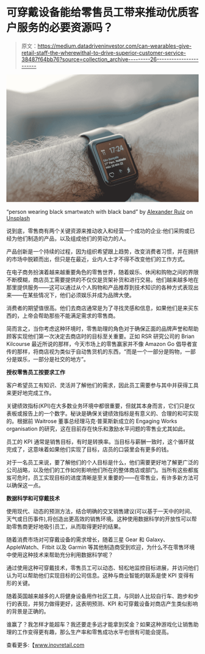 # 可穿戴设备能给零售员工带来推动优质客户服务的必要资源吗？

> 原文：<https://medium.datadriveninvestor.com/can-wearables-give-retail-staff-the-wherewithal-to-drive-superior-customer-service-38487f64bb76?source=collection_archive---------26----------------------->

![](img/34fd387c1e81d93e09343ef4a1805e8e.png)

“person wearing black smartwatch with black band” by [Alexander Ruiz](https://unsplash.com/@rivailruiz?utm_source=medium&utm_medium=referral) on [Unsplash](https://unsplash.com?utm_source=medium&utm_medium=referral)

说到底，零售商有两个关键资源来推动收入和经营一个成功的企业:他们采购或已经为他们制造的产品，以及组成他们的劳动力的人。

产品创新是一个持续的过程，因为组织希望跟上趋势，改变消费者习惯，并在拥挤的市场中脱颖而出，但只是在最近，业内人士才不得不改变他们的工作方式。

在电子商务扮演着越来越重要角色的零售世界，随着娱乐、休闲和购物之间的界限不断模糊，商店员工需要提供的不仅仅是货架补货和进行交易。他们越来越多地在那里提供服务——这可以通过从个人购物和产品推荐到技术知识的各种方式表现出来——在某些情况下，他们必须娱乐并成为品牌大使。

消费者的期望值很高。他们去商店通常是为了寻找灵感和信息，如果他们是来买东西的，上帝会帮助那些不能满足需求的零售商。

简而言之，当你考虑这种环境时，零售助理的角色对于确保正面的品牌声誉和帮助顾客实现他们第一次决定去商店时的目标至关重要。正如 RSR 研究公司的 Brian Kilcourse 最近所说的那样，今天市场上的零售赢家并不像 Amazon Go 倡导者宣传的那样，将商店视为类似于自动售货机的东西，“而是一个一部分是购物，一部分是娱乐，一部分是社交的地方”。

**授权零售员工按要求工作**

客户希望员工有知识、灵活并了解他们的需求，因此员工需要参与其中并获得工具来更好地完成工作。

关键绩效指标(KPI)在大多数业务环境中都很重要，但就其本身而言，它们只是仪表板或报告上的一个数字。秘诀是确保关键绩效指标是有意义的、合理的和可实现的。根据前 Waitrose 董事总经理马克·普莱斯新成立的 Engaging Works organisation 的研究，这在目前存在快乐和激励水平问题的零售业尤其如此。

员工的 KPI 通常是销售目标，有时是转换率。当目标与薪酬一致时，这个循环就完成了，这意味着如果他们实现了目标，店员的口袋里会有更多的钱。

对于一名员工来说，要了解他们的个人目标是什么，他们需要更好地了解更广泛的公司战略，以及他们的工作如何影响他们所在的整体商店或部门。当所有这些都岌岌可危时，员工实现目标的进度清晰是至关重要的——在零售业，有许多新方法可以确保这一点。

**数据科学和可穿戴技术**

使用现代、动态的预测方法，结合明确的交叉销售建议(可以基于一天中的时间、天气或日历事件),将创造出更高效的销售环境。这种使用数据科学的开放性可以帮助零售商更好地吸引员工，从而取得更好的结果。

随着消费市场对可穿戴设备的需求增长，随着三星 Gear 和 Galaxy、AppleWatch、Fitbit 以及 Garmin 等其他制造商受到欢迎，为什么不在零售环境中使用这种技术来帮助充分利用数据科学呢？

通过使用这种可穿戴技术，零售员工可以动态、轻松地监控目标进展，并访问他们认为可以帮助他们实现目标的公司信息。这种与商业智能的联系是使 KPI 变得有形的关键。

随着英国越来越多的人将健身设备用作社区工具，与同龄人比较自行车、跑步和步行的表现，并努力做得更好，这表明预测、KPI 和可穿戴设备对商店产生类似影响的背景是正确的。

谁赢了？我怎样才能超车？我还要走多远才能拿到奖金？如果这种游戏化让销售助理的工作变得更有趣，那么生产率和零售成功水平也很有可能会提高。

查看更多:【www.inovretail.com 